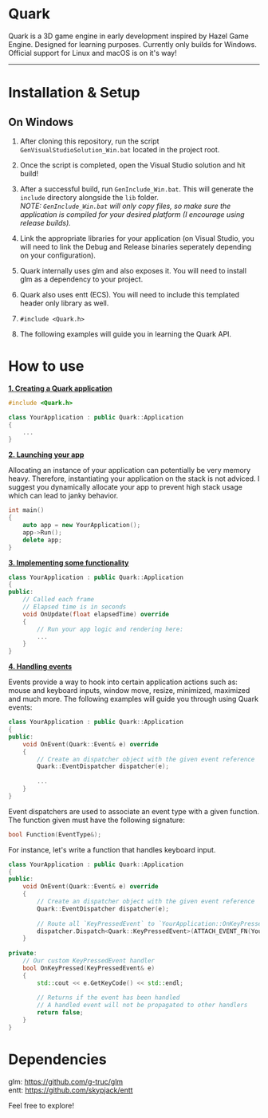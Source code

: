 # Quark

Quark is a 3D game engine in early development inspired by Hazel Game Engine.
Designed for learning purposes.
Currently only builds for Windows.
Official support for Linux and macOS is on it's way!

***

# Installation & Setup

## On Windows

1. After cloning this repository, run the script `GenVisualStudioSolution_Win.bat` located in the project root.
2. Once the script is completed, open the Visual Studio solution and hit build!
3. After a successful build, run `GenInclude_Win.bat`. This will generate the `include` directory alongside the `lib` folder.<br />
*NOTE: `GenInclude_Win.bat` will only copy files, so make sure the application is compiled for your desired platform (I encourage using release builds).*<br />

4. Link the appropriate libraries for your application (on Visual Studio, you will need to link the Debug and Release binaries seperately depending on your configuration).
5. Quark internally uses glm and also exposes it. You will need to install glm as a dependency to your project.
6. Quark also uses entt (ECS). You will need to include this templated header only library as well.
7. `#include <Quark.h>`
8. The following examples will guide you in learning the Quark API.

# How to use

<ins>**1. Creating a Quark application**</ins>
```c++
#include <Quark.h>

class YourApplication : public Quark::Application
{
	...
}
```
	
<ins>**2. Launching your app**</ins>

Allocating an instance of your application can potentially be very memory heavy.
Therefore, instantiating your application on the stack is not adviced.
I suggest you dynamically allocate your app to prevent high stack usage which can lead to janky behavior.

```c++
int main()
{
	auto app = new YourApplication();
	app->Run();
	delete app;
}
```

<ins>**3. Implementing some functionality**</ins>
```c++
class YourApplication : public Quark::Application
{
public:
	// Called each frame
	// Elapsed time is in seconds
	void OnUpdate(float elapsedTime) override
	{
		// Run your app logic and rendering here:
		...
	}
}
```

<ins>**4. Handling events**</ins>

Events provide a way to hook into certain application actions such as:
mouse and keyboard inputs, window move, resize, minimized, maximized and much more.
The following examples will guide you through using Quark events:

```c++
class YourApplication : public Quark::Application
{
public:
	void OnEvent(Quark::Event& e) override
	{
		// Create an dispatcher object with the given event reference
		Quark::EventDispatcher dispatcher(e);
	
		...
	}
}
```

Event dispatchers are used to associate an event type with a given function.
The function given must have the following signature:<br />
```c++
bool Function(EventType&);
```
	
For instance, let's write a function that handles keyboard input.

```c++
class YourApplication : public Quark::Application
{
public:
	void OnEvent(Quark::Event& e) override
	{
		// Create an dispatcher object with the given event reference
		Quark::EventDispatcher dispatcher(e);
	
		// Route all `KeyPressedEvent` to `YourApplication::OnKeyPressed`
		dispatcher.Dispatch<Quark::KeyPressedEvent>(ATTACH_EVENT_FN(YourApplication::OnKeyPressed));
	}
	
private:
	// Our custom KeyPressedEvent handler
	bool OnKeyPressed(KeyPressedEvent& e)
	{
		std::cout << e.GetKeyCode() << std::endl;
	
		// Returns if the event has been handled
		// A handled event will not be propagated to other handlers
		return false;
	}
}
```

# Dependencies
glm: https://github.com/g-truc/glm<br />
entt: https://github.com/skypjack/entt<br />

Feel free to explore!
